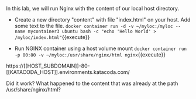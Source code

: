 In this lab, we will run Nginx with the content of our local host directory.

- Create a new directory "content" with file "index.html" on your host. Add some text to the file.
```docker container run -d -v ~/myloc:/myloc --name mycontainer3 ubuntu bash -c "echo 'Hello World' > /myloc/index.html"```{{execute}}

- Run NGINX container using a host volume mount
```docker container run -p 80:80 -v ~/myloc:/usr/share/nginx/html nginx```{{execute}}

https://[[HOST_SUBDOMAIN]]-80-[[KATACODA_HOST]].environments.katacoda.com/

Did it work? What happened to the content that was already at the path /usr/share/nginx/html?